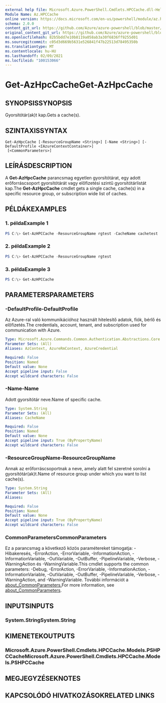 ```yaml
---
external help file: Microsoft.Azure.PowerShell.Cmdlets.HPCCache.dll-Help.xml
Module Name: Az.HPCCache
online version: https://docs.microsoft.com/en-us/powershell/module/az.hpccache/get-azhpccache
schema: 2.0.0
content_git_url: https://github.com/Azure/azure-powershell/blob/master/src/HPCCache/HPCCache/help/Get-AzHpcCache.md
original_content_git_url: https://github.com/Azure/azure-powershell/blob/master/src/HPCCache/HPCCache/help/Get-AzHpcCache.md
ms.openlocfilehash: 82b5bdd7e10b8119a058ab3a30f6836ff9255d01
ms.sourcegitcommit: c05d3d669b5631e526841f47b22513d78495350b
ms.translationtype: MT
ms.contentlocale: hu-HU
ms.lasthandoff: 02/09/2021
ms.locfileid: "100153066"
---
```

# <span data-ttu-id="13bf6-101">Get-AzHpcCache</span><span class="sxs-lookup"><span data-stu-id="13bf6-101">Get-AzHpcCache</span></span>

## <span data-ttu-id="13bf6-102">SYNOPSIS</span><span class="sxs-lookup"><span data-stu-id="13bf6-102">SYNOPSIS</span></span>
<span data-ttu-id="13bf6-103">Gyorsítótár(ak)t kap.</span><span class="sxs-lookup"><span data-stu-id="13bf6-103">Gets a cache(s).</span></span>

## <span data-ttu-id="13bf6-104">SZINTAXIS</span><span class="sxs-lookup"><span data-stu-id="13bf6-104">SYNTAX</span></span>

```
Get-AzHpcCache [-ResourceGroupName <String>] [-Name <String>] [-DefaultProfile <IAzureContextContainer>]
 [<CommonParameters>]
```

## <span data-ttu-id="13bf6-105">LEÍRÁS</span><span class="sxs-lookup"><span data-stu-id="13bf6-105">DESCRIPTION</span></span>
<span data-ttu-id="13bf6-106">A **Get-AzHpcCache** parancsmag egyetlen gyorsítótárat, egy adott erőforráscsoport gyorsítótárát vagy előfizetési szintű gyorsítótárlistát kap.</span><span class="sxs-lookup"><span data-stu-id="13bf6-106">The **Get-AzHpcCache** cmdlet gets a single cache, cache(s) in a specific resource group, or subscription wide list of caches.</span></span>

## <span data-ttu-id="13bf6-107">PÉLDÁK</span><span class="sxs-lookup"><span data-stu-id="13bf6-107">EXAMPLES</span></span>

### <span data-ttu-id="13bf6-108">1. példa</span><span class="sxs-lookup"><span data-stu-id="13bf6-108">Example 1</span></span>
```powershell
PS C:\> Get-AzHPCCache -ResourceGroupName rgtest -CacheName cachetest
```

### <span data-ttu-id="13bf6-109">2. példa</span><span class="sxs-lookup"><span data-stu-id="13bf6-109">Example 2</span></span>
```powershell
PS C:\> Get-AzHPCCache -ResourceGroupName rgtest
```

### <span data-ttu-id="13bf6-110">3. példa</span><span class="sxs-lookup"><span data-stu-id="13bf6-110">Example 3</span></span>
```powershell
PS C:\> Get-AzHPCCache
```

## <span data-ttu-id="13bf6-111">PARAMETERS</span><span class="sxs-lookup"><span data-stu-id="13bf6-111">PARAMETERS</span></span>

### <span data-ttu-id="13bf6-112">-DefaultProfile</span><span class="sxs-lookup"><span data-stu-id="13bf6-112">-DefaultProfile</span></span>
<span data-ttu-id="13bf6-113">Az Azure-ral való kommunikációhoz használt hitelesítő adatok, fiók, bérlő és előfizetés.</span><span class="sxs-lookup"><span data-stu-id="13bf6-113">The credentials, account, tenant, and subscription used for communication with Azure.</span></span>

```yaml
Type: Microsoft.Azure.Commands.Common.Authentication.Abstractions.Core.IAzureContextContainer
Parameter Sets: (All)
Aliases: AzContext, AzureRmContext, AzureCredential

Required: False
Position: Named
Default value: None
Accept pipeline input: False
Accept wildcard characters: False
```

### <span data-ttu-id="13bf6-114">-Name</span><span class="sxs-lookup"><span data-stu-id="13bf6-114">-Name</span></span>
<span data-ttu-id="13bf6-115">Adott gyorsítótár neve.</span><span class="sxs-lookup"><span data-stu-id="13bf6-115">Name of specific cache.</span></span>

```yaml
Type: System.String
Parameter Sets: (All)
Aliases: CacheName

Required: False
Position: Named
Default value: None
Accept pipeline input: True (ByPropertyName)
Accept wildcard characters: False
```

### <span data-ttu-id="13bf6-116">-ResourceGroupName</span><span class="sxs-lookup"><span data-stu-id="13bf6-116">-ResourceGroupName</span></span>
<span data-ttu-id="13bf6-117">Annak az erőforráscsoportnak a neve, amely alatt fel szeretné sorolni a gyorsítótár(ak)t.</span><span class="sxs-lookup"><span data-stu-id="13bf6-117">Name of resource group under which you want to list cache(s).</span></span>

```yaml
Type: System.String
Parameter Sets: (All)
Aliases:

Required: False
Position: Named
Default value: None
Accept pipeline input: True (ByPropertyName)
Accept wildcard characters: False
```

### <span data-ttu-id="13bf6-118">CommonParameters</span><span class="sxs-lookup"><span data-stu-id="13bf6-118">CommonParameters</span></span>
<span data-ttu-id="13bf6-119">Ez a parancsmag a következő közös paramétereket támogatja: -Hibakeresés, -ErrorAction, -ErrorVariable, -InformationAction, -InformationVariable, -OutVariable, -OutBuffer, -PipelineVariable, -Verbose, -WarningAction és -WarningVariable.</span><span class="sxs-lookup"><span data-stu-id="13bf6-119">This cmdlet supports the common parameters: -Debug, -ErrorAction, -ErrorVariable, -InformationAction, -InformationVariable, -OutVariable, -OutBuffer, -PipelineVariable, -Verbose, -WarningAction, and -WarningVariable.</span></span> <span data-ttu-id="13bf6-120">További információt a [about_CommonParameters.](http://go.microsoft.com/fwlink/?LinkID=113216)</span><span class="sxs-lookup"><span data-stu-id="13bf6-120">For more information, see [about_CommonParameters](http://go.microsoft.com/fwlink/?LinkID=113216).</span></span>

## <span data-ttu-id="13bf6-121">INPUTS</span><span class="sxs-lookup"><span data-stu-id="13bf6-121">INPUTS</span></span>

### <span data-ttu-id="13bf6-122">System.String</span><span class="sxs-lookup"><span data-stu-id="13bf6-122">System.String</span></span>

## <span data-ttu-id="13bf6-123">KIMENETEK</span><span class="sxs-lookup"><span data-stu-id="13bf6-123">OUTPUTS</span></span>

### <span data-ttu-id="13bf6-124">Microsoft.Azure.PowerShell.Cmdlets.HPCCache.Models.PSHPCCache</span><span class="sxs-lookup"><span data-stu-id="13bf6-124">Microsoft.Azure.PowerShell.Cmdlets.HPCCache.Models.PSHPCCache</span></span>

## <span data-ttu-id="13bf6-125">MEGJEGYZÉSEK</span><span class="sxs-lookup"><span data-stu-id="13bf6-125">NOTES</span></span>

## <span data-ttu-id="13bf6-126">KAPCSOLÓDÓ HIVATKOZÁSOK</span><span class="sxs-lookup"><span data-stu-id="13bf6-126">RELATED LINKS</span></span>
